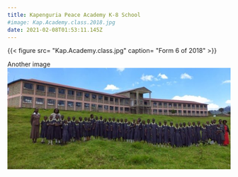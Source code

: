 ```yaml
---
title: Kapenguria Peace Academy K-8 School
#image: Kap.Academy.class.2018.jpg
date: 2021-02-08T01:53:11.145Z
---
```

{{< figure src= "Kap.Academy.class.jpg" caption= "Form 6 of 2018" >}}

Another image
![Form 6 at Kapenguria Peace Academy, 2018](Kap.Academy.class.jpg)
